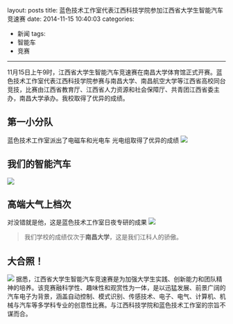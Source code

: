 layout: posts
title: 蓝色技术工作室代表江西科技学院参加江西省大学生智能汽车竞速赛
date: 2014-11-15 10:40:03
categories:
- 新闻
tags:
- 智能车
- 竞赛
---
11月15日上午9时，江西省大学生智能汽车竞速赛在南昌大学体育馆正式开赛。蓝色技术工作室代表江西科技学院参赛与南昌大学、南昌航空大学等江西省高校同台竞技，比赛由江西省教育厅、江西省人力资源和社会保障厅、共青团江西省委主办，南昌大学承办。我校取得了优异的成绩。
<!-- more -->

## 第一小分队
蓝色技术工作室派出了电磁车和光电车 
光电组取得了优异的成绩
![](http://bst.lansejishu.com/%E8%93%9D%E8%89%B2%E6%8A%80%E6%9C%AF%E5%B7%A5%E4%BD%9C%E5%AE%A4%E4%BB%A3%E8%A1%A8%E6%B1%9F%E8%A5%BF%E7%A7%91%E6%8A%80%E5%AD%A6%E9%99%A2%E5%8F%82%E5%8A%A0%E6%B1%9F%E8%A5%BF%E7%9C%81%E5%A4%A7%E5%AD%A6%E7%94%9F%E6%99%BA%E8%83%BD%E6%B1%BD%E8%BD%A6%E7%AB%9E%E9%80%9F%E8%B5%9B1.png)
## 我们的智能汽车
![](http://bst.lansejishu.com/%E8%93%9D%E8%89%B2%E6%8A%80%E6%9C%AF%E5%B7%A5%E4%BD%9C%E5%AE%A4%E4%BB%A3%E8%A1%A8%E6%B1%9F%E8%A5%BF%E7%A7%91%E6%8A%80%E5%AD%A6%E9%99%A2%E5%8F%82%E5%8A%A0%E6%B1%9F%E8%A5%BF%E7%9C%81%E5%A4%A7%E5%AD%A6%E7%94%9F%E6%99%BA%E8%83%BD%E6%B1%BD%E8%BD%A6%E7%AB%9E%E9%80%9F%E8%B5%9B2.jpeg)
## 高端大气上档次
对没错就是他，这是蓝色技术工作室日夜专研的成果
![](http://bst.lansejishu.com/%E8%93%9D%E8%89%B2%E6%8A%80%E6%9C%AF%E5%B7%A5%E4%BD%9C%E5%AE%A4%E4%BB%A3%E8%A1%A8%E6%B1%9F%E8%A5%BF%E7%A7%91%E6%8A%80%E5%AD%A6%E9%99%A2%E5%8F%82%E5%8A%A0%E6%B1%9F%E8%A5%BF%E7%9C%81%E5%A4%A7%E5%AD%A6%E7%94%9F%E6%99%BA%E8%83%BD%E6%B1%BD%E8%BD%A6%E7%AB%9E%E9%80%9F%E8%B5%9B3.png)

> 我们学校的成绩仅次于**南昌大学**，这是我们江科人的骄傲。

## 大合照！
![](http://bst.lansejishu.com/%E8%93%9D%E8%89%B2%E6%8A%80%E6%9C%AF%E5%B7%A5%E4%BD%9C%E5%AE%A4%E4%BB%A3%E8%A1%A8%E6%B1%9F%E8%A5%BF%E7%A7%91%E6%8A%80%E5%AD%A6%E9%99%A2%E5%8F%82%E5%8A%A0%E6%B1%9F%E8%A5%BF%E7%9C%81%E5%A4%A7%E5%AD%A6%E7%94%9F%E6%99%BA%E8%83%BD%E6%B1%BD%E8%BD%A6%E7%AB%9E%E9%80%9F%E8%B5%9B4.jpeg)
据悉，江西省大学生智能汽车竞速赛是为加强大学生实践、创新能力和团队精神的培养。该竞赛融科学性、趣味性和观赏性为一体，是以迅猛发展、前景广阔的汽车电子为背景，涵盖自动控制、模式识别、传感技术、电子、电气、计算机、机械与汽车等多学科专业的创意性比赛。与江西科技学院和蓝色技术工作室的宗旨不谋而合。

